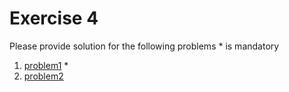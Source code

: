 # Exercise 4

Please provide solution for the following problems * is mandatory

1. [problem1](./problem1/README.md) *
2. [problem2](./problem2/README.md)
